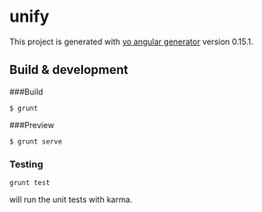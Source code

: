 # unify

This project is generated with [yo angular generator](https://github.com/yeoman/generator-angular)
version 0.15.1.

## Build & development

###Build
```
$ grunt
```

###Preview
```
$ grunt serve
```

### Testing
```
grunt test
```
will run the unit tests with karma.
